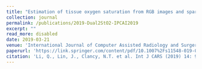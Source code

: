 ```yaml
---
title: "Estimation of tissue oxygen saturation from RGB images and sparse hyperspectral signals based on conditional generative adversarial network"
collection: journal
permalink: /publications/2019-Dual2StO2-IPCAI2019
excerpt: ""
read_more: disabled
date: 2019-03-21
venue: 'International Journal of Computer Assisted Radiology and Surgery'
paperurl: 'https://link.springer.com/content/pdf/10.1007%2Fs11548-019-01940-2.pdf'
citation: 'Li, Q., Lin, J., Clancy, N.T. et al. Int J CARS (2019) 14: 987. https://doi.org/10.1007/s11548-019-01940-2'
---
```




